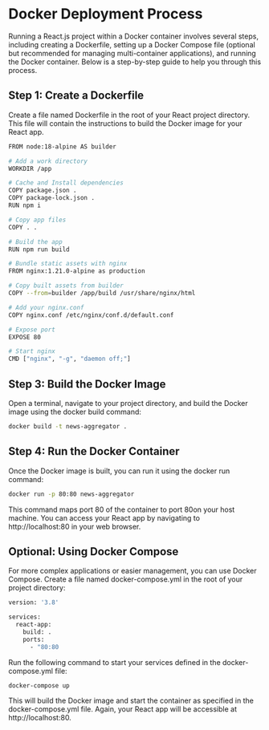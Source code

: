 # Docker Deployment Process

Running a React.js project within a Docker container involves several steps, including creating a Dockerfile, setting up a Docker Compose file (optional but recommended for managing multi-container applications), and running the Docker container. Below is a step-by-step guide to help you through this process.


## Step 1: Create a Dockerfile

Create a file named Dockerfile in the root of your React project directory. This file will contain the instructions to build the Docker image for your React app.

```bash
FROM node:18-alpine AS builder

# Add a work directory
WORKDIR /app

# Cache and Install dependencies
COPY package.json .
COPY package-lock.json .
RUN npm i

# Copy app files
COPY . .

# Build the app
RUN npm run build

# Bundle static assets with nginx
FROM nginx:1.21.0-alpine as production

# Copy built assets from builder
COPY --from=builder /app/build /usr/share/nginx/html

# Add your nginx.conf
COPY nginx.conf /etc/nginx/conf.d/default.conf

# Expose port
EXPOSE 80

# Start nginx
CMD ["nginx", "-g", "daemon off;"]

```
## Step 3: Build the Docker Image
Open a terminal, navigate to your project directory, and build the Docker image using the docker build command:

```bash
docker build -t news-aggregator .
```

## Step 4: Run the Docker Container
Once the Docker image is built, you can run it using the docker run command:

```bash
docker run -p 80:80 news-aggregator
```

This command maps port 80 of the container to port 80on your host machine. You can access your React app by navigating to http://localhost:80 in your web browser.


## Optional: Using Docker Compose

For more complex applications or easier management, you can use Docker Compose. Create a file named docker-compose.yml in the root of your project directory:

```bash
version: '3.8'

services:
  react-app:
    build: .
    ports:
      - "80:80

```

Run the following command to start your services defined in the docker-compose.yml file:


```bash
docker-compose up
```

This will build the Docker image and start the container as specified in the docker-compose.yml file. Again, your React app will be accessible at http://localhost:80.
